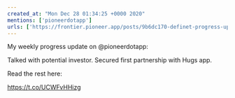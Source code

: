 ```yaml
---
created_at: "Mon Dec 28 01:34:25 +0000 2020"
mentions: ['pioneerdotapp']
urls: ['https://frontier.pioneer.app/posts/9b6dc170-definet-progress-update-december-27th-2020']
---
```


My weekly progress update on @pioneerdotapp:

Talked with potential investor. Secured first partnership with Hugs app. 

Read the rest here:

 https://t.co/UCWFvHHizg